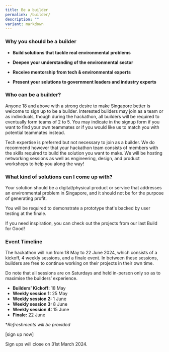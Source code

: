 ```yaml
---
title: Be a builder
permalink: /builder/
description: ""
variant: markdown
---
```

### **Why you should be a builder**
* **Build solutions that tackle real environmental problems** 

* **Deepen your understanding of the environmental sector** 

* **Receive mentorship from tech & environmental experts** 

*  **Present your solutions to government leaders and industry experts** 

### **Who can be a builder?**
Anyone 18 and above with a strong desire to make Singapore better is welcome to sign up to be a builder. Interested builders may join as a team or as individuals, though during the hackathon, all builders will be required to eventually form teams of 2 to 5. You may indicate in the signup form if you want to find your own teammates or if you would like us to match you with potential teammates instead.

Tech expertise is preferred but not necessary to join as a builder. We do recommend however that your hackathon team consists of members with the skills required to build the solution you want to make. We will be hosting networking sessions as well as engineering, design, and product workshops to help you along the way!

### **What kind of solutions can I come up with?**

Your solution should be a digital/physical product or service that addresses an environmental problem in Singapore, and it should not be for the purpose of generating profit. 

You will be required to demonstrate a prototype that's backed by user testing at the finale.

If you need inspiration, you can check out the projects from our last Build for Good!

### **Event Timeline**

The hackathon will run from 18 May to 22 June 2024, which consists of a kickoff, 4 weekly sessions, and a finale event. In between these sessions, builders are free to continue working on their projects in their own time.

Do note that all sessions are on Saturdays and held in-person only so as to maximise the builders’ experience. 

*  **Builders’ Kickoff:** 18 May
*  **Weekly session 1:** 25 May
*  **Weekly session 2:** 1 June
*  **Weekly session 3:** 8 June
*  **Weekly session 4:** 15 June
*  **Finale:** 22 June

**Refreshments will be provided*

[sign up now]

Sign ups will close on 31st March 2024.